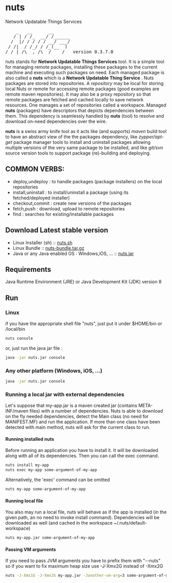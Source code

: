 # nuts
Network Updatable Things Services
<pre>
    _   __      __
   / | / /_  __/ /______
  /  |/ / / / / __/ ___/
 / /|  / /_/ / /_(__  )
/_/ |_/\__,_/\__/____/   version 0.3.7.0
</pre>

nuts stands for **Network Updatable Things Services** tool. It is a simple tool  for managing remote
packages, installing these  packages to the current machine and executing such  packages on need.
Each managed package  is also called a **nuts** which  is a **Network Updatable Thing Service** .
Nuts packages are  stored  into repositories. A  *repository*  may be local for  storing local Nuts
or remote for accessing  remote packages (good examples  are  remote maven  repositories). It may
also be a proxy repository so that remote packages are fetched and cached locally to save network
resources.
One manages a set of repositories called a  workspace. Managed **nuts**  (packages)  have descriptors
that depicts dependencies between them. This dependency is seamlessly handled by  **nuts**  (tool) to
resolve and download on-need dependencies over the wire.

**nuts** is a swiss army knife tool as it acts like (and supports) *maven* build tool to have an abstract
view of the the  packages dependency, like  *zypper/apt-get*  package manager tools  to  install and
uninstall packages allowing multiple versions of the very same package to  be installed, and like
*git/svn* source version tools to support package (re)-building and deploying.

## COMMON VERBS:
+ deploy,undeploy   : to handle packages (package installers) on the local repositories
+ install,uninstall : to install/uninstall a package (using its fetched/deployed installer)
+ checkout,commit   : create new versions of the packages
+ fetch,push        : download, upload to remote repositories
+ find              : searches for existing/installable packages

## Download Latest stable version

+ Linux Installer (sh)  :: [nuts.sh](https://github.com/thevpc/nuts/raw/master/nuts-bootstrap/nuts)
+ Linux Bundle    :: [nuts-bundle.tar.gz](https://github.com/thevpc/nuts/raw/master/nuts-bootstrap/nuts-bundle.tar.gz)
+ Java or any Java enabled OS : Windows,iOS, ... :: [nuts.jar](https://github.com/thevpc/nuts/raw/master/nuts-bootstrap/nuts.jar)

## Requirements
Java Runtime Environment (JRE) or Java Development Kit (JDK) version 8
## Run
### Linux
if you have the appropriate shell file "nuts", just put it under $HOME/bin or /local/bin
```bash
nuts console
```
or, just run the java jar file :
```bash
java -jar nuts.jar console
```
### Any other platform (Windows, iOS, ...)
```bash
java -jar nuts.jar console
```

### Running a local jar with external dependencies
Let's suppose that my-app.jar is a maven created jar (contains META-INF/maven files) with a number of dependencies. Nuts 
is able to download on the fly needed dependencies, detect the Main class (no need for MANIFEST.MF) and run the 
application. If more than one class have been detected with main method, nuts will ask for the current class to run.

#### Running installed nuts
Before running an application you have to install it. It will be downloaded along with all of its dependencies. Then you can call the exec command.

```bash
nuts install my-app
nuts exec my-app some-argument-of-my-app
```

Alternatively, the 'exec' command can be omitted

```bash
nuts my-app some-argument-of-my-app
```

#### Running local file
You also may run a local file, nuts will behave as if the app is installed (in the given path, an no need to invoke install command). 
Dependencies will be downloaded as well (and cached in the workspace ~/.nuts/default-workspace)

```bash
nuts my-app.jar some-argument-of-my-app
```

#### Passing VM arguments
If you need to pass JVM arguments you have to prefix them with "--nuts" so if you want to fix maximum heap size use 
-J-Xmx2G instead of -Xmx2G

```bash
nuts -J-Xms1G -J-Xmx2G my-app.jar -Janother-vm-arg=3 some-argument-of-my-app some-app-argument
```




